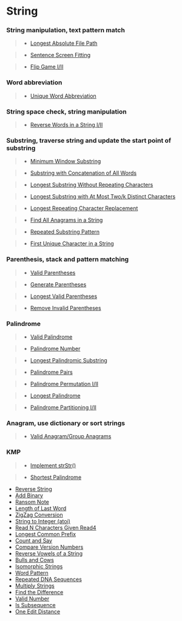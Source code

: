 # String

### String manipulation, text pattern match

> * [Longest Absolute File Path](longest_absolute_file_path.md)

> * [Sentence Screen Fitting](sentence_screen_fitting.md)

> * [Flip Game I/II](flip_game.md)

### Word abbreviation

> * [Unique Word Abbreviation](unique_word_abbreviation.md)

### String space check, string manipulation

> * [Reverse Words in a String I/II](reverse_words_in_a_string.md)

### Substring, traverse string and update the start point of substring

> * [Minimum Window Substring](minimum_window_substring.md)

> * [Substring with Concatenation of All Words](substring_with_concatenation_of_all_words.md)

> * [Longest Substring Without Repeating Characters](longest_substring_without_repeating_characters.md)

> * [Longest Substring with At Most Two/k Distinct Characters](longest_substring_with_at_most_two_distinct_Characters.md)

> * [Longest Repeating Character Replacement](longest_repeating_character_replacement.md)

> * [Find All Anagrams in a String](find_all_anagrams_in_a_string.md)

> * [Repeated Substring Pattern](repeated_substring-pattern.md)

> * [First Unique Character in a String](first_unique_character_in_a_string.md)

### Parenthesis, stack and pattern matching

> * [Valid Parentheses](valid_parentheses.md)

> * [Generate Parentheses](generate_parentheses.md)

> * [Longest Valid Parentheses](longest_valid_parentheses.md)

> * [Remove Invalid Parentheses](remove_invalid_parentheses.md)

### Palindrome

> * [Valid Palindrome](valid_palindrome.md)

> * [Palindrome Number](palindrome_number.md)

> * [Longest Palindromic Substring](longest_palindromic_substring.md)

> * [Palindrome Pairs](palindrome_pairs.md)

> * [Palindrome Permutation I/II](palindrome_permutation.md)

> * [Longest Palindrome](longest_palindrome.md)

> * [Palindrome Partitioning I/II](palindrome_partitioning.md)

### Anagram, use dictionary or sort strings

> * [Valid Anagram/Group Anagrams](valid_anagram.md)

### KMP

> * [Implement strStr()](implement_strstr.md)

> * [Shortest Palindrome](shortest_palindrome.md)

 * [Reverse String](reverse_string.md)
 * [Add Binary](add_binary.md)
 * [Ransom Note](ransom_note.md)
 * [Length of Last Word](length_of_last_word.md)
 * [ZigZag Conversion](zigzag_conversion.md)
 * [String to Integer (atoi)](string_to_integer.md)
 * [Read N Characters Given Read4](read_n_characters_given_read4.md)
 * [Longest Common Prefix](longest_common_prefix.md)
 * [Count and Say](count_and_say.md)
 * [Compare Version Numbers](compare_version_numbers.md)
 * [Reverse Vowels of a String](reverse_vowels_of_a_string.md)
 * [Bulls and Cows](bulls_and_cows.md)
 * [Isomorphic Strings](isomorphic_strings.md)
 * [Word Pattern](word_pattern.md)
 * [Repeated DNA Sequences](repeated_dna_sequences.md)
 * [Multiply Strings](multiply_strings.md)
 * [Find the Difference](find_the_difference.md)
 * [Valid Number](valid_number.md)
 * [Is Subsequence](is_subsequence.md)
 * [One Edit Distance](one_edit_distance.md)
